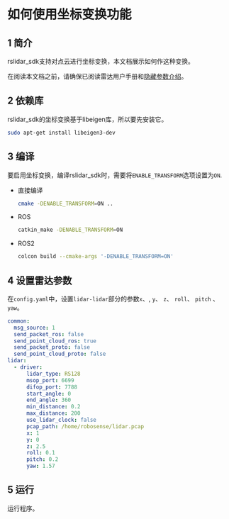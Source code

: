 # 如何使用坐标变换功能

## 1 简介

rslidar_sdk支持对点云进行坐标变换，本文档展示如何作这种变换。 

在阅读本文档之前，请确保已阅读雷达用户手册和[隐藏参数介绍](../intro/hiding_parameters_intro_CN.md)。

## 2 依赖库

rslidar_sdk的坐标变换基于libeigen库，所以要先安装它。

```bash
sudo apt-get install libeigen3-dev
```

## 3 编译

要启用坐标变换，编译rslidar_sdk时，需要将```ENABLE_TRANSFORM```选项设置为```ON```.

- 直接编译

  ```bash
  cmake -DENABLE_TRANSFORM=ON ..
  ```

- ROS

  ```bash
  catkin_make -DENABLE_TRANSFORM=ON
  ```

- ROS2

  ```bash
  colcon build --cmake-args '-DENABLE_TRANSFORM=ON'
  ```

## 4 设置雷达参数

在`config.yaml`中，设置`lidar-lidar`部分的参数`x`、, `y`、 `z`、 `roll`、 `pitch` 、`yaw`。

```yaml
common:
  msg_source: 1                                       
  send_packet_ros: false                                
  send_point_cloud_ros: true                            
  send_packet_proto: false                              
  send_point_cloud_proto: false                         
lidar:
  - driver:
      lidar_type: RS128            
      msop_port: 6699              
      difop_port: 7788             
      start_angle: 0               
      end_angle: 360             
      min_distance: 0.2            
      max_distance: 200           
      use_lidar_clock: false       
      pcap_path: /home/robosense/lidar.pcap     
      x: 1
      y: 0
      z: 2.5
      roll: 0.1
      pitch: 0.2
      yaw: 1.57
```

## 5 运行

运行程序。
